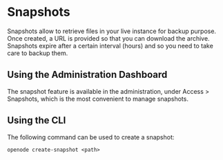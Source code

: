 # Snapshots

Snapshots allow to retrieve files in your live instance for backup purpose. Once created, a URL is provided so that you can download the archive. Snapshots expire after a certain interval (hours) and so you need to take care to backup them.

## Using the Administration Dashboard

The snapshot feature is available in the administration, under Access > Snapshots, which is the most convenient to manage snapshots.

## Using the CLI

The following command can be used to create a snapshot:

    openode create-snapshot <path>

